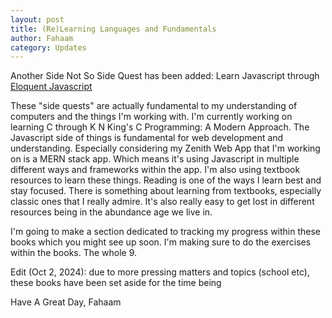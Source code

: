 ```yaml
---
layout: post
title: (Re)Learning Languages and Fundamentals
author: Fahaam
category: Updates
---
```


Another Side Not So Side Quest has been added: Learn Javascript through [Eloquent Javascript](https://eloquentjavascript.net/)

These "side quests" are actually fundamental to my understanding of computers and the things I'm working with. I'm currently working on learning C through K N King's C Programming: A Modern Approach. The Javascript side of things is fundamental for web development and understanding. Especially considering my Zenith Web App that I'm working on is a MERN stack app. Which means it's using Javascript in multiple different ways and frameworks within the app. I'm also using textbook resources to learn these things. Reading is one of the ways I learn best and stay focused. There is something about learning from textbooks, especially classic ones that I really admire. It's also really easy to get lost in different resources being in the abundance age we live in.

I'm going to make a section dedicated to tracking my progress within these books which you might see up soon. I'm making sure to do the exercises within the books. The whole 9.

Edit (Oct 2, 2024): due to more pressing matters and topics (school etc), these books have been set aside for the time being

Have A Great Day,
Fahaam
